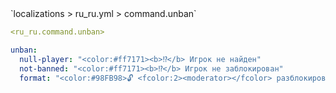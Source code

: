 <!--@include: @/parts/module/command/unban.md#title-->
<!--@include: @/parts/words.md#path--> `localizations > ru_ru.yml > command.unban`

<!--@include: @/parts/module/command/unban.md#explanation-->

<!--@include: @/parts/words.md#edit-->
```yaml
<ru_ru.command.unban>
```

<!--@include: @/parts/words.md#default-->
```yaml
unban:
  null-player: "<color:#ff7171><b>⁉</b> Игрок не найден"
  not-banned: "<color:#ff7171><b>⁉</b> Игрок не заблокирован"
  format: "<color:#98FB98>🔓 <fcolor:2><moderator></fcolor> разблокировал игрока <fcolor:2><player></fcolor>"
```

<!--@include: @/parts/module/command/unban.md#parameters-->
<!--@include: @/parts/module/command/unban.md#localization-->
